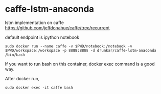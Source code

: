 # caffe-lstm-anaconda

lstm implementation on caffe https://github.com/jeffdonahue/caffe/tree/recurrent

default endpoint is ipython notebook

```
sudo docker run --name caffe -v $PWD/notebook:/notebook -v $PWD/workspace:/workspace -p 8888:8888 -d drunkar/caffe-lstm-anaconda /bin/bash
```

If you want to run bash on this container, docker exec command is a good way.

After docker run, 

```
sudo docker exec -it caffe bash
```
